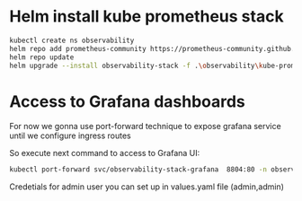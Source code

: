 # Helm install kube prometheus stack

```bash
kubectl create ns observability
helm repo add prometheus-community https://prometheus-community.github.io/helm-charts
helm repo update
helm upgrade --install observability-stack -f .\observability\kube-prometheus-stack\values.yaml prometheus-community/kube-prometheus-stack -n observability
```


# Access to Grafana dashboards

For now we gonna use port-forward technique to expose grafana service until we configure ingress routes


So execute next command to access to Grafana UI:
```bash
kubectl port-forward svc/observability-stack-grafana  8804:80 -n observability
```

Credetials for admin user you can set up in values.yaml file (admin,admin)